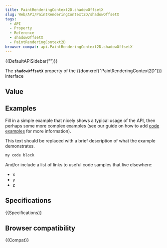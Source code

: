 ```yaml
---
title: PaintRenderingContext2D.shadowOffsetX
slug: Web/API/PaintRenderingContext2D/shadowOffsetX
tags:
  - API
  - Property
  - Reference
  - shadowOffsetX
  - PaintRenderingContext2D
browser-compat: api.PaintRenderingContext2D.shadowOffsetX
---
```

{{DefaultAPISidebar("")}}

The **`shadowOffsetX`** property of the {{domxref("PaintRenderingContext2D")}} interface 

## Value



## Examples

Fill in a simple example that nicely shows a typical usage of the API, then perhaps some more complex examples (see our guide on how to add [code examples](/en-US/docs/MDN/Contribute/Structures/Code_examples) for more information).

This text should be replaced with a brief description of what the example demonstrates.

```js
my code block
```

And/or include a list of links to useful code samples that live elsewhere:

*   x
*   y
*   z

## Specifications

{{Specifications}}

## Browser compatibility

{{Compat}}


